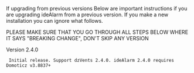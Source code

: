 If upgrading from previous versions Below are important instructions if you are upgrading ideAlarm from a previous version. If you make a new installation you can ignore what follows.

PLEASE MAKE SURE THAT YOU GO THROUGH ALL STEPS BELOW WHERE IT SAYS "BREAKING CHANGE", DON'T SKIP ANY VERSION

Version 2.4.0

     Initial release. Support dzVents 2.4.0. ideAlarm 2.4.0 requires Domoticz v3.8837+
   

